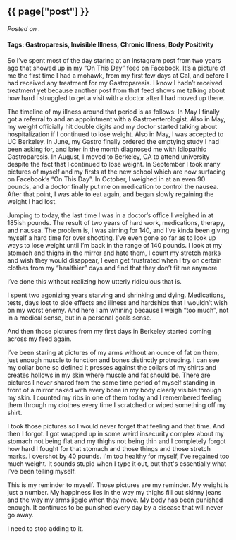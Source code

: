 

## {{ page["post"] }}

*Posted on <!--{ page["date"] }-->.*

#### Tags: Gastroparesis, Invisible Illness, Chronic Illness, Body Positivity

So I’ve spent most of the day staring at an Instagram post from two years ago that showed up in my “On This Day” feed on Facebook.  It’s a picture of me the first time I had a mohawk, from my first few days at Cal, and before I had received any treatment for my Gastroparesis.  I know I hadn’t received treatment yet because another post from that feed shows me talking about how hard I struggled to get a visit with a doctor after I had moved up there.

The timeline of my illness around that period is as follows: In May I finally got a referral to and an appointment with a Gastroenterologist.  Also in May, my weight officially hit double digits and my doctor started talking about hospitalization if I continued to lose weight.  Also in May, I was accepted to UC Berkeley.  In June, my Gastro finally ordered the emptying study I had been asking for, and later in the month diagnosed me with Idiopathic Gastroparesis.  In August, I moved to Berkeley, CA to attend university despite the fact that I continued to lose weight.  In September I took many pictures of myself and my firsts at the new school which are now surfacing on Facebook’s “On This Day”.  In October, I weighed in at an even 90 pounds, and a doctor finally put me on medication to control the nausea.  After that point, I was able to eat again, and began slowly regaining the weight I had lost.

Jumping to today, the last time I was in a doctor’s office I weighed in at 185ish pounds.  The result of two years of hard work, medications, therapy, and nausea.  The problem is, I was aiming for 140, and I’ve kinda been giving myself a hard time for over shooting.  I’ve even gone so far as to look up ways to lose weight until I’m back in the range of 140 pounds.  I look at my stomach and thighs in the mirror and hate them, I count my stretch marks and wish they would disappear, I even get frustrated when I try on certain clothes from my “healthier” days and find that they don’t fit me anymore

I’ve done this without realizing how utterly ridiculous that is.

I spent two agonizing years starving and shrinking and dying.  Medications, tests, days lost to side effects and illness and hardships that I wouldn’t wish on my worst enemy.  And here I am whining because I weigh “too much”, not in a medical sense, but in a personal goals sense.

And then those pictures from my first days in Berkeley started coming across my feed again.

I’ve been staring at pictures of my arms without an ounce of fat on them, just enough muscle to function and bones distinctly protruding.  I can see my collar bone so defined it presses against the collars of my shirts and creates hollows in my skin where muscle and fat should be.  There are pictures I never shared from the same time period of myself standing in front of a mirror naked with every bone in my body clearly visible through my skin.  I counted my ribs in one of them today and I remembered feeling them through my clothes every time I scratched or wiped something off my shirt.

I took those pictures so I would never forget that feeling and that time.  And then I forgot.  I got wrapped up in some weird insecurity complex about my stomach not being flat and my thighs not being thin and I completely forgot how hard I fought for that stomach and those things and those stretch marks.  I overshot by 40 pounds.  I'm too healthy for myself, I've regained too much weight.  It sounds stupid when I type it out, but that's essentially what I've been telling myself.

This is my reminder to myself.  Those pictures are my reminder.  My weight is just a number.  My happiness lies in the way my thighs fill out skinny jeans and the way my arms jiggle when they move.  My body has been punished enough.  It continues to be punished every day by a disease that will never go away.

I need to stop adding to it.
